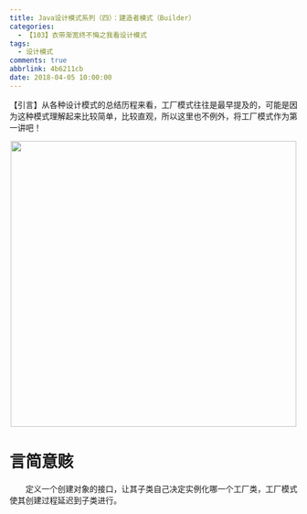 ```yaml
---
title: Java设计模式系列（四）：建造者模式（Builder）
categories:
  - 【103】衣带渐宽终不悔之我看设计模式
tags:
  - 设计模式
comments: true
abbrlink: 4b6211cb
date: 2018-04-05 10:00:00
---
```

【引言】从各种设计模式的总结历程来看，工厂模式往往是最早提及的，可能是因为这种模式理解起来比较简单，比较直观，所以这里也不例外，将工厂模式作为第一讲吧！
<div align=center><img src="/img/2018/2018-08-20-04.jpg" width="500"/></div>
<!-- more -->

# 言简意赅
&emsp;&emsp;定义一个创建对象的接口，让其子类自己决定实例化哪一个工厂类，工厂模式使其创建过程延迟到子类进行。